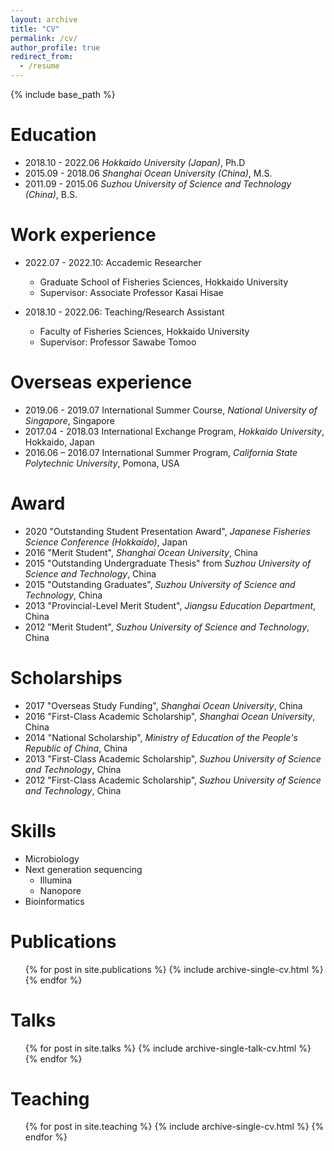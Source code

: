 ```yaml
---
layout: archive
title: "CV"
permalink: /cv/
author_profile: true
redirect_from:
  - /resume
---
```


{% include base_path %}

###

Education
======
* 2018.10 - 2022.06 *Hokkaido University (Japan)*, Ph.D
* 2015.09 - 2018.06 *Shanghai Ocean University (China)*, M.S.
* 2011.09 - 2015.06 *Suzhou University of Science and Technology (China)*, B.S.


Work experience
======
* 2022.07 - 2022.10: Accademic Researcher
  * Graduate School of Fisheries Sciences, Hokkaido University
  * Supervisor: Associate Professor Kasai Hisae

* 2018.10 - 2022.06: Teaching/Research Assistant
  * Faculty of Fisheries Sciences, Hokkaido University
  * Supervisor: Professor Sawabe Tomoo

Overseas experience
======
* 2019.06 - 2019.07 International Summer Course, *National University of Singapore*, Singapore
* 2017.04 - 2018.03 International Exchange Program, *Hokkaido University*, Hokkaido, Japan
* 2016.06 – 2016.07 International Summer Program, *California State Polytechnic University*, Pomona, USA

Award
======
* 2020 "Outstanding Student Presentation Award", *Japanese Fisheries Science Conference (Hokkaido)*, Japan
* 2016 "Merit Student", *Shanghai Ocean University*, China
* 2015 "Outstanding Undergraduate Thesis" from *Suzhou University of Science and Technology*, China
* 2015 "Outstanding Graduates", *Suzhou University of Science and Technology*, China
* 2013 "Provincial-Level Merit Student", *Jiangsu Education Department*, China
* 2012 "Merit Student", *Suzhou University of Science and Technology*, China

Scholarships
======
* 2017 "Overseas Study Funding", *Shanghai Ocean University*, China
* 2016 "First-Class Academic Scholarship", *Shanghai Ocean University*, China
* 2014 "National Scholarship", *Ministry of Education of the People's Republic of China*, China
* 2013 "First-Class Academic Scholarship", *Suzhou University of Science and Technology*, China
* 2012 "First-Class Academic Scholarship", *Suzhou University of Science and Technology*, China

Skills
======
* Microbiology
* Next generation sequencing
  * Illumina
  * Nanopore
* Bioinformatics

Publications
======
  <ul>{% for post in site.publications %}
    {% include archive-single-cv.html %}
  {% endfor %}</ul>
  
Talks
======
  <ul>{% for post in site.talks %}
    {% include archive-single-talk-cv.html %}
  {% endfor %}</ul>
  
Teaching
======
  <ul>{% for post in site.teaching %}
    {% include archive-single-cv.html %}
  {% endfor %}</ul>
  
